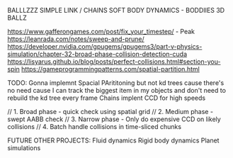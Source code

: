 BALLLZZZ
SIMPLE
LINK / CHAINS
SOFT BODY DYNAMICS - BODDIIES
3D BALLZ

https://www.gafferongames.com/post/fix_your_timestep/ - Peak
https://leanrada.com/notes/sweep-and-prune/
https://developer.nvidia.com/gpugems/gpugems3/part-v-physics-simulation/chapter-32-broad-phase-collision-detection-cuda
https://lisyarus.github.io/blog/posts/perfect-collisions.html#section-you-spin
https://gameprogrammingpatterns.com/spatial-partition.html

TODO:
Gonna implemnt Spacial PArititoning but not kd trees cause there's no need cause I can track the biggest item in my objects and don't need to rebuild the kd tree every frame
Chains
implent CCD for high speeds


// 1. Broad phase - quick check using spatial grid
// 2. Medium phase - swept AABB check
// 3. Narrow phase - Only do expensive CCD on likely collisions
// 4. Batch handle collisions in time-sliced chunks


FUTURE OTHER PROJECTS:
Fluid dynamics
Rigid body dynamics
Planet simulations